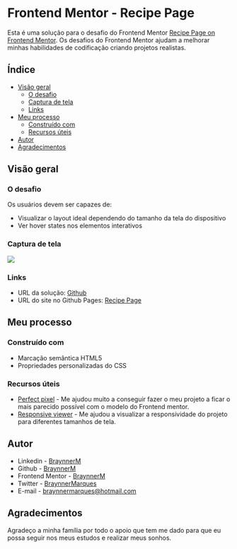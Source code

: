 # Frontend Mentor - Recipe Page

Esta é uma solução para o desafio do Frontend Mentor [Recipe Page on Frontend Mentor](https://www.frontendmentor.io/challenges/recipe-page-KiTsR8QQKm). Os desafios do Frontend Mentor ajudam a melhorar minhas habilidades de codificação criando projetos realistas.

## Índice

- [Visão geral](#visão-geral)
  - [O desafio](#o-desafio)
  - [Captura de tela](#captura-de-tela)
  - [Links](#links)
- [Meu processo](#meu-processo)
  - [Construído com](#construído-com)   
  - [Recursos úteis](#recursos-úteis)
- [Autor](#autor)
- [Agradecimentos](#agradecimentos)

## Visão geral

### O desafio

Os usuários devem ser capazes de:

- Visualizar o layout ideal dependendo do tamanho da tela do dispositivo
- Ver hover states nos elementos interativos

### Captura de tela

![](./public/src/assets/captura-de-tela.gif)

### Links

- URL da solução: [Github](https://github.com/BraynnerM/recipe-page-main)
-  URL do site no Github Pages: [Recipe Page]()

## Meu processo

### Construído com

- Marcação semântica HTML5 
- Propriedades personalizadas do CSS


### Recursos úteis

- [Perfect pixel](https://www.welldonecode.com/perfectpixel/) - Me ajudou muito a conseguir fazer o meu projeto a ficar o mais parecido possível com o modelo do Frontend mentor.
- [Responsive viewer](https://responsiveviewer.org/) - Me ajudou a visualizar a responsividade do projeto para diferentes tamanhos de tela.

## Autor

- Linkedin - [BraynnerM](https://www.linkedin.com/in/braynner-marques-ribeiro-de-oliveira-88142b256/)
- Github - [BraynnerM](https://github.com/BraynnerM)
- Frontend Mentor - [BraynnerM](https://www.frontendmentor.io/profile/BraynnerM)
- Twitter - [BraynnerMarques](https://twitter.com/BraynnerMarques)
- E-mail - [braynnermarques@hotmail.com](mailto:braynnermarques@hotmail.com)



## Agradecimentos

Agradeço a minha família por todo o apoio que tem me dado para que eu possa seguir nos meus estudos e realizar meus sonhos.
